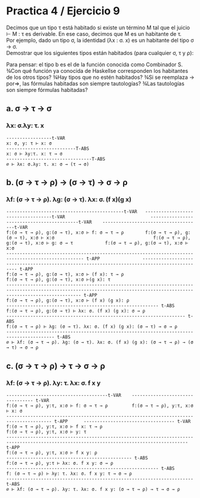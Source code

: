 # Practica 4 / Ejercicio 9  
Decimos que un tipo τ está habitado si existe un término M tal que el juicio ⊢ M : τ es derivable. En ese caso, decimos que M es un habitante de τ.  
Por ejemplo, dado un tipo σ, la identidad (λx : σ. x) es un habitante del tipo σ → σ.  
Demostrar que los siguientes tipos están habitados (para cualquier σ, τ y ρ):

Para pensar: el tipo b es el de la función conocida como Combinador S. ¾Con qué función ya conocida de Haskellse corresponden los habitantes de los otros tipos? ¾Hay tipos que no estén habitados? ¾Si se reemplaza → por⇒, las fórmulas habitadas son siempre tautologías? ¾Las tautologías son siempre fórmulas habitadas?
## a. σ → τ → σ  
### λx: σ.λy: τ. x  
```
-----------------t-VAR
x: σ, y: τ ⊢ x: σ
--------------------------T-ABS
x: σ ⊢ λy:τ. x: τ → σ
--------------------------------T-ABS
∅ ⊢ λx: σ.λy: τ. x: σ → (τ → σ)
```
## b. (σ → τ → ρ) → (σ → τ) → σ → ρ  
### λf: (σ → τ → ρ). λg: (σ → τ). λx: σ. (f x)(g x)  
```
--------------------------------------------t-VAR   -----------------------------------t-VAR                                -------------------------------------------t-VAR    -------------------------------------t-VAR
f:(σ → τ → ρ), g:(σ → τ), x:σ ⊢ f: σ → τ → ρ        f:(σ → τ → ρ), g:(σ → τ), x:σ ⊢ x:σ                                     f:(σ → τ → ρ), g:(σ → τ), x:σ ⊢ g: σ → τ            f:(σ → τ → ρ), g:(σ → τ), x:σ ⊢ x:σ    
--------------------------------------------------------------------------------------------------- t-APP                --------------------------------------------------------------------------------------------- t-APP 
f:(σ → τ → ρ), g:(σ → τ), x:σ ⊢ (f x): τ → ρ                                                                              f:(σ → τ → ρ), g:(σ → τ), x:σ ⊢(g x): τ
------------------------------------------------------------------------------------------------------------------------------------------------------------------------ t-APP
f:(σ → τ → ρ), g:(σ → τ), x:σ ⊢ (f x) (g x): ρ
--------------------------------------------------------- t-ABS
f:(σ → τ → ρ), g:(σ → τ) ⊢ λx: σ. (f x) (g x): σ → ρ 
------------------------------------------------------------------- t-ABS
f:(σ → τ → ρ) ⊢ λg: (σ → τ). λx: σ. (f x) (g x): (σ → τ) → σ → ρ 
---------------------------------------------------------------------------------------- t-ABS
∅ ⊢ λf: (σ → τ → ρ). λg: (σ → τ). λx: σ. (f x) (g x): (σ → τ → ρ) → (σ → τ) → σ → ρ 
```
## c. (σ → τ → ρ) → τ → σ → ρ  
### λf: (σ → τ → ρ). λy: τ. λx: σ. f x y  
```
--------------------------------------t-VAR    --------------------------------- t-VAR 
f:(σ → τ → ρ), y:τ, x:σ ⊢ f: σ → τ → ρ         f:(σ → τ → ρ), y:τ, x:σ ⊢ x: σ  
--------------------------------------------------------------------------------------- t-APP      ---------------------------------- t-VAR
f:(σ → τ → ρ), y:τ, x:σ ⊢ f x: τ → ρ                                                               f:(σ → τ → ρ), y:τ, x:σ ⊢ y: τ  
------------------------------------------------------------------------------------------------------------------------------------------ t-APP
f:(σ → τ → ρ), y:τ, x:σ ⊢ f x y: ρ 
----------------------------------------------- t-ABS
f:(σ → τ → ρ), y:τ ⊢ λx: σ. f x y: σ → ρ 
--------------------------------------------------------- t-ABS
f: (σ → τ → ρ) ⊢ λy: τ. λx: σ. f x y: τ → σ → ρ 
---------------------------------------------------------------------- t-ABS
∅ ⊢ λf: (σ → τ → ρ). λy: τ. λx: σ. f x y: (σ → τ → ρ) → τ → σ → ρ 
```

